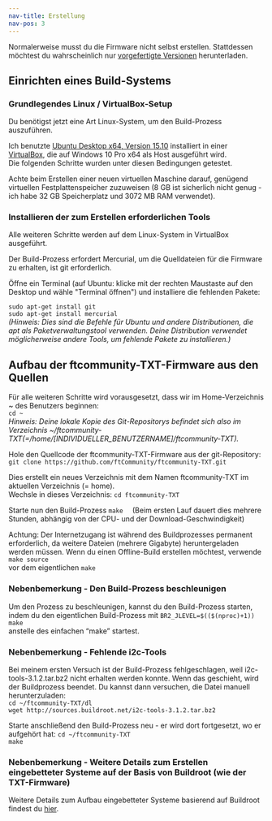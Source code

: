 ```yaml
---
nav-title: Erstellung
nav-pos: 3
---
```


Normalerweise musst du die Firmware nicht selbst erstellen. Stattdessen möchtest du wahrscheinlich nur [vorgefertigte Versionen](https://github.com/ftCommunity/ftcommunity-TXT/releases) herunterladen.

## Einrichten eines Build-Systems

### Grundlegendes Linux / VirtualBox-Setup
Du benötigst jetzt eine Art Linux-System, um den Build-Prozess auszuführen.

Ich benutzte [Ubuntu Desktop x64, Version 15.10](http://www.ubuntu.com/download/desktop) installiert in einer [VirtualBox](https://www.virtualbox.org/wiki/Downloads), die auf Windows 10 Pro x64 als Host ausgeführt wird.  
Die folgenden Schritte wurden unter diesen Bedingungen getestet.

Achte beim Erstellen einer neuen virtuellen Maschine darauf, genügend virtuellen Festplattenspeicher zuzuweisen (8 GB ist sicherlich nicht genug - ich habe 32 GB Speicherplatz und 3072 MB RAM verwendet).

### Installieren der zum Erstellen erforderlichen Tools
Alle weiteren Schritte werden auf dem Linux-System in VirtualBox ausgeführt.

Der Build-Prozess erfordert Mercurial, um die Quelldateien für die Firmware zu erhalten, ist git erforderlich.

Öffne ein Terminal (auf Ubuntu: klicke mit der rechten Maustaste auf den Desktop und wähle "Terminal öffnen") und installiere die fehlenden Pakete:

``````````sudo apt-get install git``````````  
``````````sudo apt-get install mercurial``````````  
*(Hinweis: Dies sind die Befehle für Ubuntu und andere Distributionen, die apt als Paketverwaltungstool verwenden. Deine Distribution verwendet möglicherweise andere Tools, um fehlende Pakete zu installieren.)*

## Aufbau der ftcommunity-TXT-Firmware aus den Quellen
Für alle weiteren Schritte wird vorausgesetzt, dass wir im Home-Verzeichnis ~ des Benutzers beginnen:  
``````````cd ~``````````  
*Hinweis: Deine lokale Kopie des Git-Repositorys befindet sich also im Verzeichnis ~/ftcommunity-TXT(=/home/[INDIVIDUELLER_BENUTZERNAME]/ftcommunity-TXT).*

Hole den Quellcode der ftcommunity-TXT-Firmware aus der git-Repository:
``````````git clone https://github.com/ftCommunity/ftcommunity-TXT.git``````````

Dies erstellt ein neues Verzeichnis mit dem Namen ftcommunity-TXT im aktuellen Verzeichnis (= home).  
Wechsle in dieses Verzeichnis:
``````````cd ftcommunity-TXT``````````

Starte nun den Build-Prozess
``````````make  ``````````
(Beim ersten Lauf dauert dies mehrere Stunden, abhängig von der CPU- und der Download-Geschwindigkeit)

Achtung: Der Internetzugang ist während des Buildprozesses permanent erforderlich, da weitere Dateien (mehrere Gigabyte) heruntergeladen werden müssen.
Wenn du einen Offline-Build erstellen möchtest, verwende
``make source  ``  
vor dem eigentlichen ``make  ``  

### Nebenbemerkung - Den Build-Prozess beschleunigen
Um den Prozess zu beschleunigen, kannst du den Build-Prozess starten, indem du den eigentlichen Build-Prozess mit
``````````BR2_JLEVEL=$(($(nproc)+1)) make``````````  
anstelle des einfachen “make” startest.

### Nebenbemerkung - Fehlende i2c-Tools
Bei meinem ersten Versuch ist der Build-Prozess fehlgeschlagen, weil i2c-tools-3.1.2.tar.bz2 nicht erhalten werden konnte. Wenn das geschieht, wird der Buildprozess beendet. Du kannst dann versuchen, die Datei manuell herunterzuladen:  
``````````cd ~/ftcommunity-TXT/dl``````````  
``````````wget http://sources.buildroot.net/i2c-tools-3.1.2.tar.bz2``````````

Starte anschließend den Build-Prozess neu - er wird dort fortgesetzt, wo er aufgehört hat:
``````````cd ~/ftcommunity-TXT``````````  
``````````make  ``````````

### Nebenbemerkung - Weitere Details zum Erstellen eingebetteter Systeme auf der Basis von Buildroot (wie der TXT-Firmware)
Weitere Details zum Aufbau eingebetteter Systeme basierend auf Buildroot findest du [hier](https://buildroot.org/downloads/manual/manual.html#_general_buildroot_usage).
